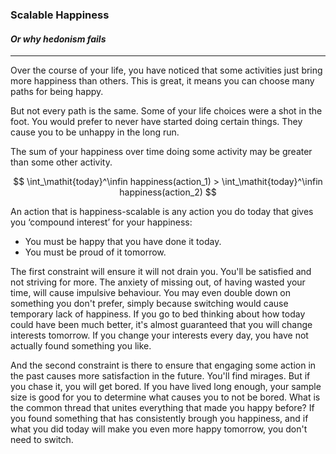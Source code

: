 ### Scalable Happiness
#### *Or why hedonism fails*
___

Over the course of your life, you have noticed that some activities just bring more happiness than others. This is great, it means you can choose many paths for being happy. 

But not every path is the same. Some of your life choices were a shot in the foot. You would prefer to never have started doing certain things. They cause you to be unhappy in the long run.

The sum of your happiness over time doing some activity may be greater than some other activity.  

$$ \int_\mathit{today}^\infin happiness(action_1) > \int_\mathit{today}^\infin happiness(action_2) $$

An action that is happiness-scalable is any action you do today that gives you ‘compound interest’ for your happiness:
- You must be happy that you have done it today.
- You must be proud of it tomorrow.

The first constraint will ensure it will not drain you. You'll be satisfied and not striving for more. The anxiety of missing out, of having wasted your time, will cause impulsive behaviour. You may even double down on something you don't prefer, simply because switching would cause temporary lack of happiness. If you go to bed thinking about how today could have been much better, it's almost guaranteed that you will change interests tomorrow. If you change your interests every day, you have not actually found something you like.

And the second constraint is there to ensure that engaging some action in the past causes more satisfaction in the future. You'll find mirages. But if you chase it, you will get bored. If you have lived long enough, your sample size is good for you to determine what causes you to not be bored. What is the common thread that unites everything that made you happy before? If you found something that has consistently brough you happiness, and if what you did today will make you even more happy tomorrow, you don't need to switch.
